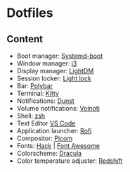 # Dotfiles

## Content
- Boot manager: [Systemd-boot](https://www.freedesktop.org/software/systemd/man/systemd-boot.html)
- Window manager: [i3](https://i3wm.org/docs/)
- Display manager: [LightDM](https://github.com/canonical/lightdm)
- Session locker: [Light lock](https://github.com/the-cavalry/light-locker)
- Bar: [Polybar](https://polybar.github.io/)
- Terminal: [Kitty](https://sw.kovidgoyal.net/kitty/)
- Notifications: [Dunst](https://github.com/dunst-project/dunst/)
- Volume notifications: [Volnoti](https://github.com/davidbrazdil/volnoti)
- Shell: [zsh](https://github.com/ohmyzsh/ohmyzsh)
- Text Editor [VS Code](https://code.visualstudio.com/)
- Application launcher: [Rofi](https://github.com/davatorium/rofi)
- Compositor: [Picom](https://github.com/yshui/picom)
- Fonts: [Hack](https://github.com/source-foundry/Hack) | [Font Awesome](https://fontawesome.com/cheatsheet)
- Colorscheme: [Dracula](https://draculatheme.com/)
- Color temperature adjuster: [Redshift](https://github.com/jonls/redshift)
